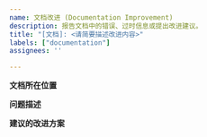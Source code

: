 ```yaml
---
name: 文档改进 (Documentation Improvement)
description: 报告文档中的错误、过时信息或提出改进建议。
title: "[文档]: <请简要描述改进内容>"
labels: ["documentation"]
assignees: ''

---
```


**文档所在位置**
<!-- 请提供需要改进的文档页面的链接或文件名。 -->

**问题描述**
<!-- 请清晰地描述当前文档存在什么问题。 -->

**建议的改进方案**
<!-- 您认为应该如何修改？ -->
